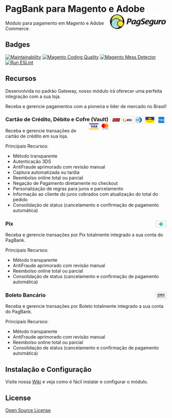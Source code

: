 # PagBank para Magento e Adobe <img src="view/adminhtml/web/images/logo.gif" align="right" width="180"/>

Módulo para pagamento em Magento e Adobe Commerce.

## Badges

[![Maintainability](https://api.codeclimate.com/v1/badges/cc263cca6df24df090ad/maintainability)](https://codeclimate.com/github/elisei/pagbank-payment-magento/maintainability)
[![Magento Coding Quality](https://github.com/pagseguro/payment-magento/actions/workflows/magento-coding-quality.yml/badge.svg)](https://github.com/pagseguro/payment-magento/actions/workflows/magento-coding-quality.yml)
[![Magento Mess Detector](https://github.com/pagseguro/payment-magento/actions/workflows/mess-detector.yml/badge.svg)](https://github.com/pagseguro/payment-magento/actions/workflows/mess-detector.yml)
[![Run ESLint](https://github.com/pagseguro/payment-magento/actions/workflows/ESLint.yml/badge.svg)](https://github.com/pagseguro/payment-magento/actions/workflows/ESLint.yml)

## Recursos

Desenvolvida no padrão Gateway, nosso módulo irá oferecer uma perfeita integração com a sua loja.

Receba e gerencie pagamentos com a pioneira e líder de mercado no Brasil!


### Cartão de Crédito, Débito e Cofre (Vault) <img src="view/base/web/images/cc/ae.svg" align="right" width="35"/> <img src="view/base/web/images/cc/au.svg" align="right" width="35"/> <img src="view/base/web/images/cc/dn.svg" align="right" width="35"/> <img src="view/base/web/images/cc/elo.svg" align="right" width="35"/> <img src="view/base/web/images/cc/hc.svg" align="right" width="35"/> <img src="view/base/web/images/cc/mc.svg" align="right" width="35"/> <img src="view/base/web/images/cc/vi.svg" align="right" width="35"/>

Receba e gerencie transações de cartão de crédito em sua loja.

Principais Recursos:

- Método transparente
- Autenticação 3DS
- AntiFraude aprimorado com revisão manual
- Captura automatizada ou tardia
- Reembolso online total ou parcial
- Negação de Pagamento diretamente no checkout
- Personalização de regras para juros e parcelamento
- Informação ao cliente do juros cobrados com atualização do total do pedido
- Consolidação de status (cancelamento e confirmação de pagamento automática)


### Pix <img src="view/base/web/images/pix/logo.svg" align="right" width="35"/>

Receba e gerencie transações por Pix totalmente integrado a sua conta do PagBank.

Principais Recursos:

- Método transparente
- AntiFraude aprimorado com revisão manual
- Reembolso online total ou parcial
- Consolidação de status (cancelamento e confirmação de pagamento automática)

### Boleto Bancário <img src="view/base/web/images/boleto/logo.svg" align="right" width="35"/>

Receba e gerencie transações por Boleto totalmente integrado a sua conta do PagBank.

Principais Recursos:

- Método transparente
- AntiFraude aprimorado com revisão manual
- Reembolso online total ou parcial
- Consolidação de status (cancelamento e confirmação de pagamento automática)

## Instalação e Configuração

Visite nossa [Wiki](../../wiki) e veja como é fácil instalar e configurar o módulo.

## License

[Open Source License](../../LICENSE)
